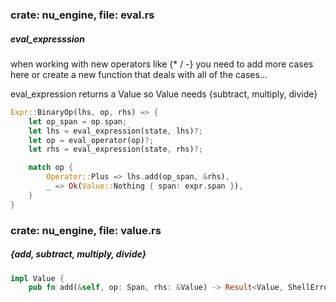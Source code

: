 
### crate: nu_engine, file: eval.rs

##### eval_expresssion
when working with new operators like {* / -} you need to add more cases here or create a new function that deals with all of the cases...

eval_expression returns a Value so Value needs {subtract, multiply, divide}

```rust
Expr::BinaryOp(lhs, op, rhs) => {
    let op_span = op.span;
    let lhs = eval_expression(state, lhs)?;
    let op = eval_operator(op)?;
    let rhs = eval_expression(state, rhs)?;

    match op {
        Operator::Plus => lhs.add(op_span, &rhs),
        _ => Ok(Value::Nothing { span: expr.span }),
    }
}
```

### crate: nu_engine, file: value.rs

##### {add, subtract, multiply, divide}

```rust
impl Value {
    pub fn add(&self, op: Span, rhs: &Value) -> Result<Value, ShellError> {
```
